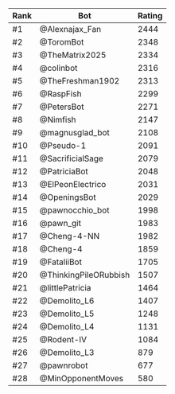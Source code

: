 Rank|Bot|Rating
---|---|---
#1|@Alexnajax_Fan|2444
#2|@ToromBot|2348
#3|@TheMatrix2025|2334
#4|@colinbot|2316
#5|@TheFreshman1902|2313
#6|@RaspFish|2299
#7|@PetersBot|2271
#8|@Nimfish|2147
#9|@magnusglad_bot|2108
#10|@Pseudo-1|2091
#11|@SacrificialSage|2079
#12|@PatriciaBot|2048
#13|@ElPeonElectrico|2031
#14|@OpeningsBot|2029
#15|@pawnocchio_bot|1998
#16|@pawn_git|1983
#17|@Cheng-4-NN|1982
#18|@Cheng-4|1859
#19|@FataliiBot|1705
#20|@ThinkingPileORubbish|1507
#21|@littlePatricia|1464
#22|@Demolito_L6|1407
#23|@Demolito_L5|1248
#24|@Demolito_L4|1131
#25|@Rodent-IV|1084
#26|@Demolito_L3|879
#27|@pawnrobot|677
#28|@MinOpponentMoves|580
